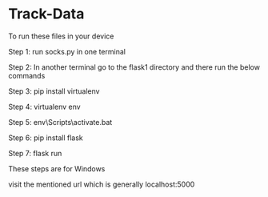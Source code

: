 # Track-Data

To run these files in your device

Step 1:
run socks.py in one terminal

Step 2:
In another terminal go to the flask1 directory and there run the below commands

Step 3: pip install virtualenv

Step 4: virtualenv env

Step 5: env\Scripts\activate.bat

Step 6: pip install flask

Step 7: flask run

These steps are for Windows

visit the mentioned url which is generally localhost:5000
